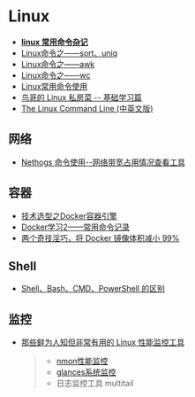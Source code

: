 # Linux
* [**linux 常用命令杂记**](https://halo.sherlocky.com/archives/linux)
* [Linux命令之——sort、uniq](https://halo.sherlocky.com/archives/linuxsortuniq)
* [Linux命令之——awk](https://halo.sherlocky.com/archives/linuxawk)
* [Linux命令之——wc](https://halo.sherlocky.com/archives/linuxwc)
* [Linux常用命令使用](https://juejin.im/post/58cd11915c497d0057bf3829)
* [鸟哥的 Linux 私房菜 -- 基础学习篇](http://cn.linux.vbird.org/linux_basic/linux_basic.php)
* [The Linux Command Line (中英文版)](http://billie66.github.io/TLCL/book/zh/)

## 网络
* [Nethogs 命令使用--网络带宽占用情况查看工具](https://blog.csdn.net/u010180815/article/details/79052179)

## 容器
* [技术选型之Docker容器引擎](https://segmentfault.com/a/1190000019462392)
* [Docker学习2——常用命令记录](https://halo.sherlocky.com/archives/docker02)
* [两个奇技淫巧，将 Docker 镜像体积减小 99%](https://mp.weixin.qq.com/s?__biz=MzAxODcyNjEzNQ==&mid=2247490165&idx=3&sn=d668b5425ec11c7324716d3af1b8e308)

## Shell
* [Shell、Bash、CMD、PowerShell 的区别](https://xmuli.tech/posts/d0c4daee/)

## 监控
* [那些鲜为人知但非常有用的 Linux 性能监控工具](https://mp.weixin.qq.com/s/VuMDHbJG10aQMivo3J0v_Q)
  > - [nmon性能监控](http://nmon.sourceforge.net/)
  > - [glances系统监控](https://github.com/nicolargo/glances)
  > - 日志监控工具 multitail

